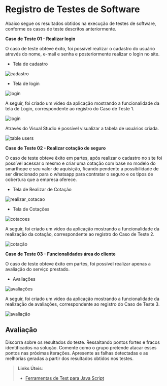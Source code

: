 # Registro de Testes de Software

Abaixo segue os resultados obtidos na execução de testes de software, conforme os casos de teste descritos anteriormente. 

**Caso de Teste 01 - Realizar login**

O caso de teste obteve êxito, foi possível realizar o cadastro do usuário através do nome, e-mail e senha e posteriormente realizar o login no site.

- Tela de cadastro

![cadastro](https://user-images.githubusercontent.com/90807404/198836720-c1c32a1a-7930-4523-b696-eacd364c5605.png)


- Tela de login

![login](https://user-images.githubusercontent.com/90807404/198836881-551789ff-091b-45af-a387-cf7554129b4c.png)


A seguir, foi criado um vídeo da aplicação mostrando a funcionalidade da tela de Login, correspondente ao registro do Caso de Teste 1. 

![login](https://user-images.githubusercontent.com/90807404/200700487-8c7ae67b-50e0-4c0c-854e-ab5d6568c1b4.gif)

Através do Visual Studio é possível visualizar a tabela de usuários criada. 

![table users](https://user-images.githubusercontent.com/90807404/200700882-ebe546e8-ceab-40d8-8d7c-f252e53e9f12.jpg)


**Caso de Teste 02 - Realizar cotação de seguro**

O caso de teste obteve êxito em partes, após realizar o cadastro no site foi possível acessar o mesmo e criar uma cotação com base no modelo do smarthope e seu valor de aquisição, ficando pendente a possibilidade de ser direcionado para o whatsapp para contratar o seguro e os tipos de cobertura que a empresa oferece. 

- Tela de Realizar de Cotação

![realizar_cotacao](https://user-images.githubusercontent.com/90807404/204136525-6922da81-cc1c-4d2c-bb08-3bb2028a3f8a.png)

- Tela de Cotações

![cotacoes](https://user-images.githubusercontent.com/90807404/204136682-e87230fd-053c-4e82-a6f9-084889837655.png)

A seguir, foi criado um vídeo da aplicação mostrando a funcionalidade da realização da cotação, correspondente ao registro do Caso de Teste 2. 

![cotação](https://user-images.githubusercontent.com/90807404/204136722-cb22f2e7-d347-4a3f-95d5-1b19e32a2bbc.gif)

**Caso de Teste 03 - Funcionalidades área do cliente**

O caso de teste obteve êxito em partes, foi possível realizar apenas a avaliação do serviço prestado. 

- Avaliações

![avaliações](https://user-images.githubusercontent.com/90807404/204137080-f7b7bc07-dac2-4dfa-b5da-2af0f50dea5f.jpg)

A seguir, foi criado um vídeo da aplicação mostrando a funcionalidade da realização de avaliações, correspondente ao registro do Caso de Teste 3. 

![avaliação](https://user-images.githubusercontent.com/90807404/204137101-61d9b83b-f1b6-4278-af9f-57f698a31b32.gif)


## Avaliação

Discorra sobre os resultados do teste. Ressaltando pontos fortes e fracos identificados na solução. Comente como o grupo pretende atacar esses pontos nas próximas iterações. Apresente as falhas detectadas e as melhorias geradas a partir dos resultados obtidos nos testes.

> **Links Úteis**:
> - [Ferramentas de Test para Java Script](https://geekflare.com/javascript-unit-testing/)
